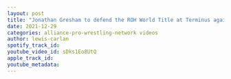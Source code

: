 ```yaml
---
layout: post
title: "Jonathan Gresham to defend the ROH World Title at Terminus against major Impact Wrestling star"
date: 2021-12-29
categories: alliance-pro-wrestling-network videos
author: lewis-carlan
spotify_track_id: 
youtube_video_id: sDks1Eo8UtQ
apple_track_id: 
youtube_metadata: 
---
```

